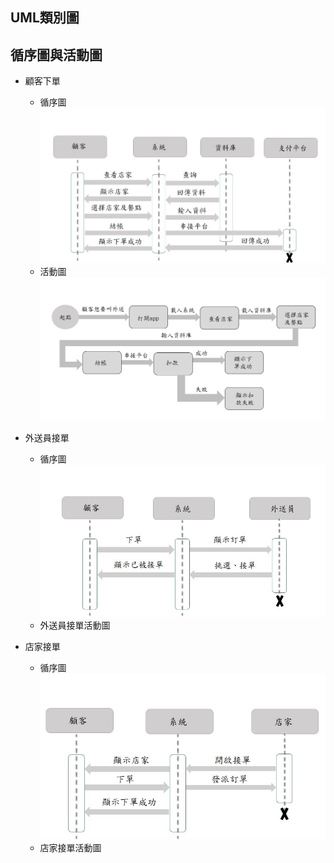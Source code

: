 ## UML類別圖


## 循序圖與活動圖

* 顧客下單
  * 循序圖
  ![顧客下單循序圖](顧客下單循序圖.jpg)
  * 活動圖
  ![顧客下單活動圖](顧客下單活動圖.jpg)
  
* 外送員接單
  * 循序圖 
  ![外送員接單循序圖](外送員循序圖.jpg)
  * 外送員接單活動圖


* 店家接單
  *  循序圖
   ![店家接單循序圖](店家接單.jpg)
  * 店家接單活動圖
